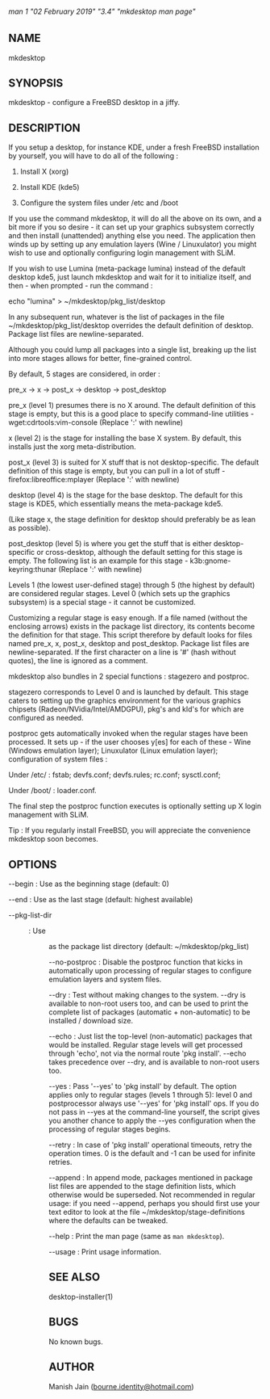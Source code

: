 ###### man 1 "02 February 2019" "3.4" "mkdesktop man page"

## NAME
mkdesktop

## SYNOPSIS
mkdesktop \- configure a FreeBSD desktop in a jiffy.

## DESCRIPTION
If you setup a desktop, for instance KDE, under a fresh FreeBSD
installation by yourself, you will have to do all of the following :

1) Install X (xorg)

2) Install KDE (kde5)

3) Configure the system files under /etc and /boot

If you use the command mkdesktop, it will do all the above on its own,
and a bit more if you so desire - it can set up your graphics subsystem
correctly and then install (unattended) anything else you need. The
application then winds up by setting up any emulation layers (Wine /
Linuxulator) you might wish to use and optionally configuring login
management with SLiM.

If you wish to use Lumina (meta-package lumina) instead of the default
desktop kde5, just launch mkdesktop and wait for it to initialize itself,
and then - when prompted - run the command :

echo "lumina" > ~/mkdesktop/pkg_list/desktop

In any subsequent run, whatever is the list of packages in the file
~/mkdesktop/pkg_list/desktop overrides the default definition of
desktop. Package list files are newline-separated.

Although you could lump all packages into a single list, breaking up the
list into more stages allows for better, fine-grained control.

By default, 5 stages are considered, in order :

pre_x  ->  x  ->  post_x  ->  desktop  ->  post_desktop

pre_x (level 1) presumes there is no X around. The default definition of
this stage is empty, but this is a good place to specify command-line
utilities - wget:cdrtools:vim-console   (Replace ':' with newline)

x (level 2) is the stage for installing the base X system. By default,
this installs just the xorg meta-distribution.

post_x (level 3) is suited for X stuff that is not desktop-specific. The
default definition of this stage is empty, but you can pull in a lot of
stuff - firefox:libreoffice:mplayer   (Replace ':' with newline)

desktop (level 4) is the stage for the base desktop. The default for this
stage is KDE5, which essentially means the meta-package kde5.

(Like stage x, the stage definition for desktop should preferably be as
lean as possible).

post_desktop (level 5) is where you get the stuff that is either
desktop-specific or cross-desktop, although the default setting for this
stage is empty. The following list is an example for this stage -
k3b:gnome-keyring:thunar   (Replace ':' with newline)

Levels 1 (the lowest user-defined stage) through 5 (the highest by
default) are considered regular stages. Level 0 (which sets up the
graphics subsystem) is a special stage - it cannot be customized.

Customizing a regular stage is easy enough. If a file named <stage>
(without the enclosing arrows) exists in the package list directory, its
contents become the definition for that stage. This script therefore by
default looks for files named pre_x, x, post_x, desktop and
post_desktop. Package list files are newline-separated. If the first
character on a line is '#' (hash without quotes), the line is ignored as
a comment.

mkdesktop also bundles in 2 special functions : stagezero and postproc.

stagezero corresponds to Level 0 and is launched by default. This stage
caters to setting up the graphics environment for the various graphics
chipsets (Radeon/NVidia/Intel/AMDGPU), pkg's and kld's for which are
configured as needed.

postproc gets automatically invoked when the regular stages have been
processed.  It sets up - if the user chooses y[es] for each of these -
Wine (Windows emulation layer); Linuxulator (Linux emulation layer);
configuration of system files :

Under /etc/ : fstab; devfs.conf; devfs.rules; rc.conf; sysctl.conf;

Under /boot/ : loader.conf.

The final step the postproc function executes is optionally setting up
X login management with SLiM.

Tip : If you regularly install FreeBSD, you will appreciate the
convenience mkdesktop soon becomes.

## OPTIONS
--begin <level>	: Use <level> as the beginning stage
(default: 0)

--end <level> : Use <level> as the last stage
(default: highest available)

--pkg-list-dir <dir> : Use <dir> as the package list directory
(default: ~/mkdesktop/pkg_list)

--no-postproc : Disable the postproc function that kicks in
automatically upon processing of regular stages to configure emulation
layers and system files.

--dry : Test without making changes to the system. --dry is available to
non-root users too, and can be used to print the complete list of
packages (automatic + non-automatic) to be installed / download size.

--echo : Just list the top-level (non-automatic) packages that would be
installed. Regular stage levels will get processed through 'echo', not
via the normal route 'pkg install'. --echo takes precedence over --dry,
and is available to non-root users too.

--yes : Pass '--yes' to 'pkg install' by default. The option applies
only to regular stages (levels 1 through 5): level 0 and postprocessor
always use '--yes' for 'pkg install' ops. If you do not pass in --yes at
the command-line yourself, the script gives you another chance to apply
the --yes configuration when the processing of regular stages begins.

--retry <retries> : In case of 'pkg install' operational timeouts, retry
the operation <retries> times. 0 is the default and -1 can be used for
infinite retries.

--append : In append mode, packages mentioned in package list files are
appended to the stage definition lists, which otherwise would be
superseded. Not recommended in regular usage: if you need --append,
perhaps you should first use your text editor to look at the file
~/mkdesktop/stage-definitions where the defaults can be tweaked.

--help : Print the man page (same as `man mkdesktop`).

--usage : Print usage information.

## SEE ALSO
desktop-installer(1)

## BUGS
No known bugs.

## AUTHOR
Manish Jain (bourne.identity@hotmail.com)
